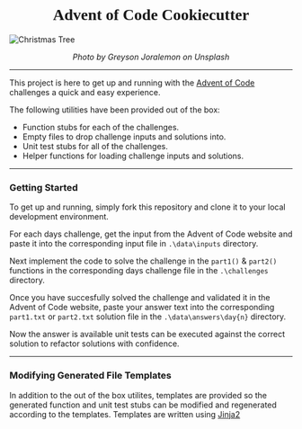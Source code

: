 <link href="https://fonts.googleapis.com/css?family=Mountains+of+Christmas&display=swap" rel="stylesheet">

<h1 style="text-align: center; font-family: 'Mountains of Christmas', cursive;"><b>Advent of Code Cookiecutter</b></h1>


![Christmas Tree](https://images.unsplash.com/photo-1512072893134-b8754d1e23a0?ixlib=rb-1.2.1&ixid=eyJhcHBfaWQiOjEyMDd9&auto=format&fit=crop&w=2637&q=80)
<p style="text-align: center"><em>Photo by Greyson Joralemon on Unsplash</em></p>

-----------

This project is here to get up and running with the <a href="https://adventofcode.com/">Advent of Code</a> challenges a quick and easy experience.

The following utilities have been provided out of the box:

- Function stubs for each of the challenges.
- Empty files to drop challenge inputs and solutions into.
- Unit test stubs for all of the challenges.
- Helper functions for loading challenge inputs and solutions.

--------

### Getting Started
To get up and running, simply fork this repository and clone it to your local development environment.

For each days challenge, get the input from the Advent of Code website and paste it into the corresponding input file in `.\data\inputs` directory.

Next implement the code to solve the challenge in the `part1()` & `part2()` functions in the corresponding days challenge file in the `.\challenges` directory.

Once you have succesfully solved the challenge and validated it in the Advent of Code website, paste your answer text into the corresponding `part1.txt` or `part2.txt` solution file in the `.\data\answers\day{n}` directory.

Now the answer is available unit tests can be executed against the correct solution to refactor solutions with confidence.

---------

### Modifying Generated File Templates

In addition to the out of the box utilites, templates are provided so the generated function and unit test stubs can be modified and regenerated according to the templates. Templates are written using [Jinja2](https://jinja.palletsprojects.com/en/2.10.x/)